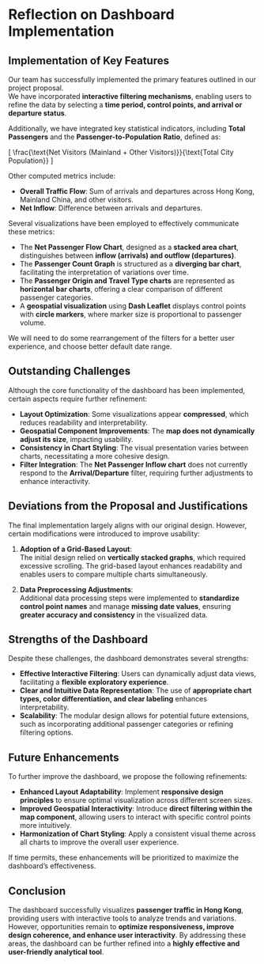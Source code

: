 # **Reflection on Dashboard Implementation**  

## **Implementation of Key Features**  

Our team has successfully implemented the primary features outlined in our project proposal.  
We have incorporated **interactive filtering mechanisms**, enabling users to refine the data by selecting a **time period, control points, and arrival or departure status**.  

Additionally, we have integrated key statistical indicators, including **Total Passengers** and the **Passenger-to-Population Ratio**, defined as:  

\[
\frac{\text{Net Visitors (Mainland + Other Visitors)}}{\text{Total City Population}}
\]

Other computed metrics include:  

- **Overall Traffic Flow**: Sum of arrivals and departures across Hong Kong, Mainland China, and other visitors.  
- **Net Inflow**: Difference between arrivals and departures.  

Several visualizations have been employed to effectively communicate these metrics:  

- The **Net Passenger Flow Chart**, designed as a **stacked area chart**, distinguishes between **inflow (arrivals) and outflow (departures)**.  
- The **Passenger Count Graph** is structured as a **diverging bar chart**, facilitating the interpretation of variations over time.  
- The **Passenger Origin and Travel Type charts** are represented as **horizontal bar charts**, offering a clear comparison of different passenger categories.  
- A **geospatial visualization** using **Dash Leaflet** displays control points with **circle markers**, where marker size is proportional to passenger volume.  

We will need to do some rearrangement of the filters for a better user experience, and choose better default date range.

## **Outstanding Challenges**  

Although the core functionality of the dashboard has been implemented, certain aspects require further refinement:  

- **Layout Optimization**: Some visualizations appear **compressed**, which reduces readability and interpretability.  
- **Geospatial Component Improvements**: The **map does not dynamically adjust its size**, impacting usability.  
- **Consistency in Chart Styling**: The visual presentation varies between charts, necessitating a more cohesive design.  
- **Filter Integration**: The **Net Passenger Inflow chart** does not currently respond to the **Arrival/Departure** filter, requiring further adjustments to enhance interactivity.  

## **Deviations from the Proposal and Justifications**  

The final implementation largely aligns with our original design. However, certain modifications were introduced to improve usability:  

1. **Adoption of a Grid-Based Layout**:  
   The initial design relied on **vertically stacked graphs**, which required excessive scrolling. The grid-based layout enhances readability and enables users to compare multiple charts simultaneously.  

2. **Data Preprocessing Adjustments**:  
   Additional data processing steps were implemented to **standardize control point names** and manage **missing date values**, ensuring **greater accuracy and consistency** in the visualized data.  

## **Strengths of the Dashboard**  

Despite these challenges, the dashboard demonstrates several strengths:  

- **Effective Interactive Filtering**: Users can dynamically adjust data views, facilitating a **flexible exploratory experience**.  
- **Clear and Intuitive Data Representation**: The use of **appropriate chart types, color differentiation, and clear labeling** enhances interpretability.  
- **Scalability**: The modular design allows for potential future extensions, such as incorporating additional passenger categories or refining filtering options.  

## **Future Enhancements**  

To further improve the dashboard, we propose the following refinements:  

- **Enhanced Layout Adaptability**: Implement **responsive design principles** to ensure optimal visualization across different screen sizes.  
- **Improved Geospatial Interactivity**: Introduce **direct filtering within the map component**, allowing users to interact with specific control points more intuitively.  
- **Harmonization of Chart Styling**: Apply a consistent visual theme across all charts to improve the overall user experience.  

If time permits, these enhancements will be prioritized to maximize the dashboard’s effectiveness.  

## **Conclusion**  

The dashboard successfully visualizes **passenger traffic in Hong Kong**, providing users with interactive tools to analyze trends and variations. However, opportunities remain to **optimize responsiveness, improve design coherence, and enhance user interactivity**. By addressing these areas, the dashboard can be further refined into a **highly effective and user-friendly analytical tool**.
